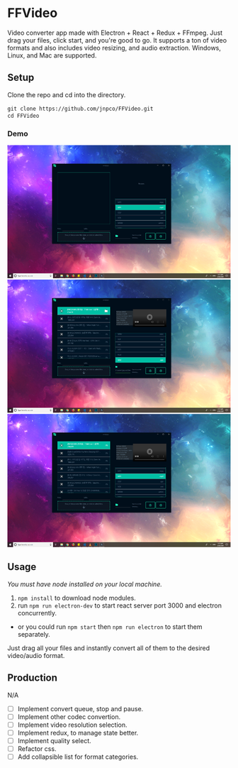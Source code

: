 # FFVideo
Video converter app made with Electron + React + Redux + FFmpeg. Just drag your files, click start, and you're good to go. It supports a ton of video formats and also includes video resizing, and audio extraction. Windows, Linux, and Mac are supported.

## Setup

Clone the repo and cd into the directory.

```
git clone https://github.com/jnpco/FFVideo.git
cd FFVideo
```
### Demo
<img src="samples/nofiles.png" height="300" alt="nofiles">
<img src="samples/withconverted.png" height="300" alt="withconverted">
<img src="samples/withfiles.png" height="300" alt="withfiles">

## Usage

*You must have node installed on your local machine.*

1. `npm install` to download node modules.
2. run `npm run electron-dev` to start react server port 3000 and electron concurrently.
 - or you could run `npm start` then `npm run electron` to start them separately.

Just drag all your files and instantly convert all of them to the desired video/audio format.

## Production

N/A

- [ ] Implement convert queue, stop and pause.
- [ ] Implement other codec convertion.
- [ ] Implement video resolution selection.
- [ ] Implement redux, to manage state better.
- [ ] Implement quality select.
- [ ] Refactor css.
- [ ] Add collapsible list for format categories.